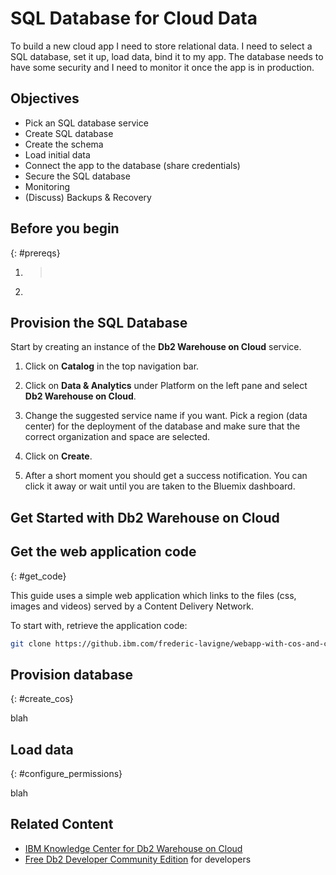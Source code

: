# SQL Database for Cloud Data 

To build a new cloud app I need to store relational data. I need to select a SQL database, set it up, load data, bind it to my app. The database needs to have some security and I need to monitor it once the app is in production.

## Objectives

* Pick an SQL database service
* Create SQL database
* Create the schema
* Load initial data
* Connect the app to the database (share credentials)
* Secure the SQL database
* Monitoring
* (Discuss) Backups & Recovery



## Before you begin
{: #prereqs}

1. > ​

2. ​

## Provision the SQL Database
Start by creating an instance of the **Db2 Warehouse on Cloud** service.

1.  Click on **Catalog** in the top navigation bar.

2.  Click on **Data & Analytics** under Platform on the left pane and select **Db2 Warehouse on Cloud**.

3.  Change the suggested service name if you want. Pick a region (data center) for the deployment of the database and make sure that the correct organization and space are selected.

4.  Click on **Create**.

5.  After a short moment you should get a success notification. You can click it away or wait until you are taken to the Bluemix dashboard.

## Get Started with Db2 Warehouse on Cloud


## Get the web application code

{: #get_code}

This guide uses a simple web application which links to the files (css, images and videos) served by a Content Delivery Network.

To start with, retrieve the application code:

   ```sh
   git clone https://github.ibm.com/frederic-lavigne/webapp-with-cos-and-cdn
   ```

## Provision database
{: #create_cos}

blah

## Load data

{: #configure_permissions}

blah

## Related Content
* [IBM Knowledge Center for Db2 Warehouse on Cloud](https://www.ibm.com/support/knowledgecenter/en/SS6NHC/com.ibm.swg.im.dashdb.kc.doc/welcome.html)
* [Free Db2 Developer Community Edition](https://www.ibm.com/us-en/marketplace/ibm-db2-direct-and-developer-editions) for developers


